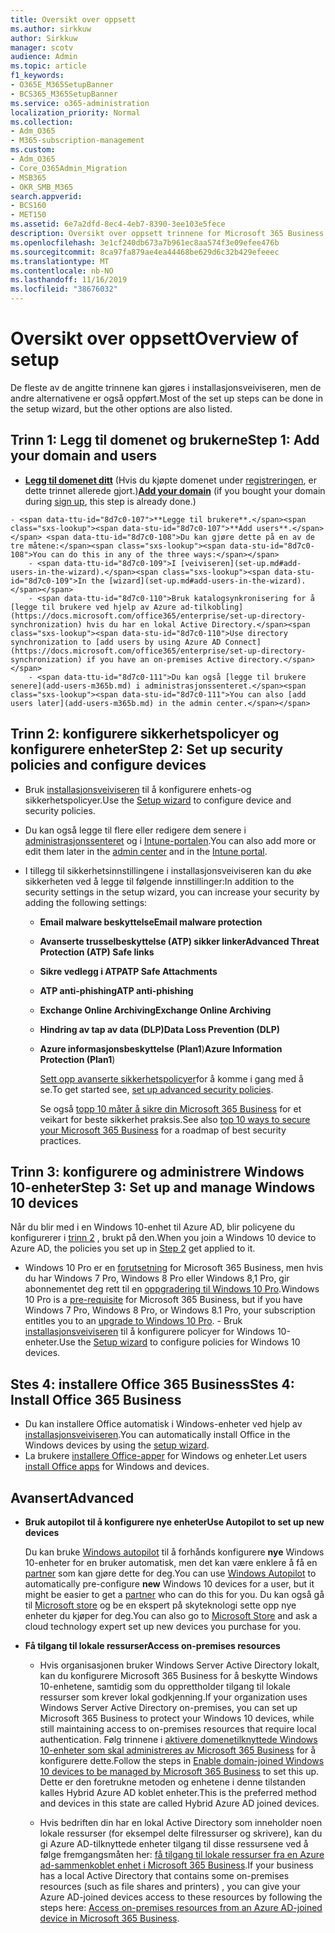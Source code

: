 ```yaml
---
title: Oversikt over oppsett
ms.author: sirkkuw
author: Sirkkuw
manager: scotv
audience: Admin
ms.topic: article
f1_keywords:
- O365E_M365SetupBanner
- BCS365_M365SetupBanner
ms.service: o365-administration
localization_priority: Normal
ms.collection:
- Adm_O365
- M365-subscription-management
ms.custom:
- Adm_O365
- Core_O365Admin_Migration
- MSB365
- OKR_SMB_M365
search.appverid:
- BCS160
- MET150
ms.assetid: 6e7a2dfd-8ec4-4eb7-8390-3ee103e5fece
description: Oversikt over oppsett trinnene for Microsoft 365 Business.
ms.openlocfilehash: 3e1cf240db673a7b961ec8aa574f3e09efee476b
ms.sourcegitcommit: 8ca97fa879ae4ea44468be629d6c32b429efeeec
ms.translationtype: MT
ms.contentlocale: nb-NO
ms.lasthandoff: 11/16/2019
ms.locfileid: "38676032"
---
```

# <a name="overview-of-setup"></a><span data-ttu-id="8d7c0-103">Oversikt over oppsett</span><span class="sxs-lookup"><span data-stu-id="8d7c0-103">Overview of setup</span></span>

<span data-ttu-id="8d7c0-104">De fleste av de angitte trinnene kan gjøres i installasjonsveiviseren, men de andre alternativene er også oppført.</span><span class="sxs-lookup"><span data-stu-id="8d7c0-104">Most of the set up steps can be done in the setup wizard, but the other options are also listed.</span></span>


## <a name="step-1-add-your-domain-and-users"></a><span data-ttu-id="8d7c0-105">Trinn 1: Legg til domenet og brukerne</span><span class="sxs-lookup"><span data-stu-id="8d7c0-105">Step 1: Add your domain and users</span></span>

   - <span data-ttu-id="8d7c0-106">**[Legg til domenet ditt](set-up.md#add-your-domain-to-personalize-sign-in)** (Hvis du kjøpte domenet under [registreringen](sign-up.md), er dette trinnet allerede gjort.)</span><span class="sxs-lookup"><span data-stu-id="8d7c0-106">**[Add your domain](set-up.md#add-your-domain-to-personalize-sign-in)** (if you bought your domain during [sign up](sign-up.md), this step is already done.)</span></span>

    - <span data-ttu-id="8d7c0-107">**Legge til brukere**.</span><span class="sxs-lookup"><span data-stu-id="8d7c0-107">**Add users**.</span></span> <span data-ttu-id="8d7c0-108">Du kan gjøre dette på en av de tre måtene:</span><span class="sxs-lookup"><span data-stu-id="8d7c0-108">You can do this in any of the three ways:</span></span>
        - <span data-ttu-id="8d7c0-109">I [veiviseren](set-up.md#add-users-in-the-wizard).</span><span class="sxs-lookup"><span data-stu-id="8d7c0-109">In the [wizard](set-up.md#add-users-in-the-wizard).</span></span>
        - <span data-ttu-id="8d7c0-110">Bruk katalogsynkronisering for å [legge til brukere ved hjelp av Azure ad-tilkobling](https://docs.microsoft.com/office365/enterprise/set-up-directory-synchronization) hvis du har en lokal Active Directory.</span><span class="sxs-lookup"><span data-stu-id="8d7c0-110">Use directory synchronization to [add users by using Azure AD Connect](https://docs.microsoft.com/office365/enterprise/set-up-directory-synchronization) if you have an on-premises Active directory.</span></span>
        - <span data-ttu-id="8d7c0-111">Du kan også [legge til brukere senere](add-users-m365b.md) i administrasjonssenteret.</span><span class="sxs-lookup"><span data-stu-id="8d7c0-111">You can also [add users later](add-users-m365b.md) in the admin center.</span></span>
## <a name="step-2-set-up-security-policies-and-configure-devices"></a><span data-ttu-id="8d7c0-112">Trinn 2: konfigurere sikkerhetspolicyer og konfigurere enheter</span><span class="sxs-lookup"><span data-stu-id="8d7c0-112">Step 2: Set up security policies and configure devices</span></span> 

  - <span data-ttu-id="8d7c0-113">Bruk [installasjonsveiviseren](set-up.md#protect-data-and-devices) til å konfigurere enhets-og sikkerhetspolicyer.</span><span class="sxs-lookup"><span data-stu-id="8d7c0-113">Use the [Setup wizard](set-up.md#protect-data-and-devices) to configure device and security policies.</span></span> 
  - <span data-ttu-id="8d7c0-114">Du kan også legge til flere eller redigere dem senere i [administrasjonssenteret](view-policies-and-devices.md) og i [Intune-portalen](https://docs.microsoft.com/intune/tutorial-walkthrough-intune-portal).</span><span class="sxs-lookup"><span data-stu-id="8d7c0-114">You can also add more or edit them later in the [admin center](view-policies-and-devices.md) and in the [Intune portal](https://docs.microsoft.com/intune/tutorial-walkthrough-intune-portal).</span></span>
  - <span data-ttu-id="8d7c0-115">I tillegg til sikkerhetsinnstillingene i installasjonsveiviseren kan du øke sikkerheten ved å legge til følgende innstillinger:</span><span class="sxs-lookup"><span data-stu-id="8d7c0-115">In addition to the security settings in the setup wizard, you can increase your security by adding the following settings:</span></span>

      - <span data-ttu-id="8d7c0-116">**Email malware beskyttelse**</span><span class="sxs-lookup"><span data-stu-id="8d7c0-116">**Email malware protection**</span></span>
      - <span data-ttu-id="8d7c0-117">**Avanserte trusselbeskyttelse (ATP) sikker linker**</span><span class="sxs-lookup"><span data-stu-id="8d7c0-117">**Advanced Threat Protection (ATP) Safe links**</span></span>
      - <span data-ttu-id="8d7c0-118">**Sikre vedlegg i ATP**</span><span class="sxs-lookup"><span data-stu-id="8d7c0-118">**ATP Safe Attachments**</span></span>
      - <span data-ttu-id="8d7c0-119">**ATP anti-phishing**</span><span class="sxs-lookup"><span data-stu-id="8d7c0-119">**ATP anti-phishing**</span></span>
      - <span data-ttu-id="8d7c0-120">**Exchange Online Archiving**</span><span class="sxs-lookup"><span data-stu-id="8d7c0-120">**Exchange Online Archiving**</span></span>
      - <span data-ttu-id="8d7c0-121">**Hindring av tap av data (DLP)**</span><span class="sxs-lookup"><span data-stu-id="8d7c0-121">**Data Loss Prevention (DLP)**</span></span>
      - <span data-ttu-id="8d7c0-122">**Azure informasjonsbeskyttelse (Plan1**)</span><span class="sxs-lookup"><span data-stu-id="8d7c0-122">**Azure Information Protection (Plan1**)</span></span>

          <span data-ttu-id="8d7c0-123">[Sett opp avanserte sikkerhetspolicyer](set-up-advanced-security.md)for å komme i gang med å se.</span><span class="sxs-lookup"><span data-stu-id="8d7c0-123">To get started see, [set up advanced security policies](set-up-advanced-security.md).</span></span>

        <span data-ttu-id="8d7c0-124">Se også [topp 10 måter å sikre din Microsoft 365 Business](https://docs.microsoft.com/office365/admin/security-and-compliance/secure-your-business-data) for et veikart for beste sikkerhet praksis.</span><span class="sxs-lookup"><span data-stu-id="8d7c0-124">See also [top 10 ways to secure your Microsoft 365 Business](https://docs.microsoft.com/office365/admin/security-and-compliance/secure-your-business-data) for a roadmap of best security practices.</span></span>

## <a name="step-3-set-up-and-manage-windows-10-devices"></a><span data-ttu-id="8d7c0-125">Trinn 3: konfigurere og administrere Windows 10-enheter</span><span class="sxs-lookup"><span data-stu-id="8d7c0-125">Step 3: Set up and manage Windows 10 devices</span></span>

   <span data-ttu-id="8d7c0-126">Når du blir med i en Windows 10-enhet til Azure AD, blir policyene du konfigurerer i [trinn 2](#step-2-set-up-security-policies-and-configure-devices) , brukt på den.</span><span class="sxs-lookup"><span data-stu-id="8d7c0-126">When you join a Windows 10 device to Azure AD, the policies you set up in [Step 2](#step-2-set-up-security-policies-and-configure-devices) get applied to it.</span></span>

   - <span data-ttu-id="8d7c0-127">Windows 10 Pro er en [forutsetning](pre-requisites-for-data-protection.md) for Microsoft 365 Business, men hvis du har Windows 7 Pro, Windows 8 Pro eller Windows 8,1 Pro, gir abonnementet deg rett til en [oppgradering til Windows 10 Pro](https://docs.microsoft.com/microsoft-365/business/upgrade-to-windows-pro-creators-update).</span><span class="sxs-lookup"><span data-stu-id="8d7c0-127">Windows 10 Pro is a [pre-requisite](pre-requisites-for-data-protection.md) for Microsoft 365 Business, but if you have Windows 7 Pro, Windows 8 Pro, or Windows 8.1 Pro, your subscription entitles you to an [upgrade to  Windows 10 Pro](https://docs.microsoft.com/microsoft-365/business/upgrade-to-windows-pro-creators-update).</span></span>
    - <span data-ttu-id="8d7c0-128">Bruk [installasjonsveiviseren](set-up.md#protect-data-and-devices) til å konfigurere policyer for Windows 10-enheter.</span><span class="sxs-lookup"><span data-stu-id="8d7c0-128">Use the [Setup wizard](set-up.md#protect-data-and-devices) to configure policies for Windows 10 devices.</span></span>

## <a name="stes-4-install-office-365-business"></a><span data-ttu-id="8d7c0-129">Stes 4: installere Office 365 Business</span><span class="sxs-lookup"><span data-stu-id="8d7c0-129">Stes 4: Install Office 365 Business</span></span>
- <span data-ttu-id="8d7c0-130">Du kan installere Office automatisk i Windows-enheter ved hjelp av [installasjonsveiviseren](set-up.md#deploy-office-365-client-apps).</span><span class="sxs-lookup"><span data-stu-id="8d7c0-130">You can automatically install Office in the Windows devices by using the [setup wizard](set-up.md#deploy-office-365-client-apps).</span></span>
- <span data-ttu-id="8d7c0-131">La brukere [installere Office-apper](https://docs.microsoft.com/office365/admin/setup/install-applications) for Windows og enheter.</span><span class="sxs-lookup"><span data-stu-id="8d7c0-131">Let users [install Office apps](https://docs.microsoft.com/office365/admin/setup/install-applications) for Windows and devices.</span></span>
     
## <a name="advanced"></a><span data-ttu-id="8d7c0-132">Avansert</span><span class="sxs-lookup"><span data-stu-id="8d7c0-132">Advanced</span></span>
- <span data-ttu-id="8d7c0-133">**Bruk autopilot til å konfigurere nye enheter**</span><span class="sxs-lookup"><span data-stu-id="8d7c0-133">**Use Autopilot to set up new devices**</span></span>
            
     <span data-ttu-id="8d7c0-134">Du kan bruke [Windows autopilot](add-autopilot-devices-and-profile.md) til å forhånds konfigurere **nye** Windows 10-enheter for en bruker automatisk, men det kan være enklere å få en [partner](https://www.microsoft.com/solution-providers/search) som kan gjøre dette for deg.</span><span class="sxs-lookup"><span data-stu-id="8d7c0-134">You can use [Windows Autopilot](add-autopilot-devices-and-profile.md) to automatically pre-configure **new** Windows 10 devices for a user, but it might be easier to get a [partner](https://www.microsoft.com/solution-providers/search) who can do this for you.</span></span> <span data-ttu-id="8d7c0-135">Du kan også gå til [Microsoft store](https://go.microsoft.com/fwlink/?linkid=874598) og be en ekspert på skyteknologi sette opp nye enheter du kjøper for deg.</span><span class="sxs-lookup"><span data-stu-id="8d7c0-135">You can also go to [Microsoft Store](https://go.microsoft.com/fwlink/?linkid=874598) and ask a cloud technology expert set up new devices you purchase for you.</span></span>

- <span data-ttu-id="8d7c0-136">**Få tilgang til lokale ressurser**</span><span class="sxs-lookup"><span data-stu-id="8d7c0-136">**Access on-premises resources**</span></span>

     - <span data-ttu-id="8d7c0-137">Hvis organisasjonen bruker Windows Server Active Directory lokalt, kan du konfigurere Microsoft 365 Business for å beskytte Windows 10-enhetene, samtidig som du opprettholder tilgang til lokale ressurser som krever lokal godkjenning.</span><span class="sxs-lookup"><span data-stu-id="8d7c0-137">If your organization uses Windows Server Active Directory on-premises, you can set up Microsoft 365 Business to protect your Windows 10 devices, while still maintaining access to on-premises resources that require local authentication.</span></span> <span data-ttu-id="8d7c0-138">Følg trinnene i [aktivere domenetilknyttede Windows 10-enheter som skal administreres av Microsoft 365 Business](manage-windows-devices.md) for å konfigurere dette.</span><span class="sxs-lookup"><span data-stu-id="8d7c0-138">Follow the steps in [Enable domain-joined Windows 10 devices to be managed by Microsoft 365 Business](manage-windows-devices.md) to set this up.</span></span> <span data-ttu-id="8d7c0-139">Dette er den foretrukne metoden og enhetene i denne tilstanden kalles Hybrid Azure AD koblet enheter.</span><span class="sxs-lookup"><span data-stu-id="8d7c0-139">This is the preferred method and devices in this state are called Hybrid Azure AD joined devices.</span></span>

    - <span data-ttu-id="8d7c0-140">Hvis bedriften din har en lokal Active Directory som inneholder noen lokale ressurser (for eksempel delte filressurser og skrivere), kan du gi Azure AD-tilknyttede enheter tilgang til disse ressursene ved å følge fremgangsmåten her: [få tilgang til lokale ressurser fra en Azure ad-sammenkoblet enhet i Microsoft 365 Business](access-resources.md).</span><span class="sxs-lookup"><span data-stu-id="8d7c0-140">If your business has a local Active Directory that contains some on-premises resources (such as file shares and printers) , you can give your Azure AD-joined devices access to these resources by following the steps here: [Access on-premises resources from an Azure AD-joined device in Microsoft 365 Business](access-resources.md).</span></span>

  